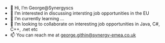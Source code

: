 - 👋 Hi, I’m George@Synergyscs
- 👀 I’m interested in discussing intersting job opportunities in the EU
- 🌱 I’m currently learning ...
- 💞️ I’m looking to collaborate on interesting job opportunities in Java, C#, C++, .net etc
- 📫 You can reach me at george.githin@synergy-emea.co.uk

<!---
Synergyscs/Synergyscs is a ✨ special ✨ repository because its `README.md` (this file) appears on your GitHub profile.
You can click the Preview link to take a look at your changes.
--->
